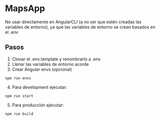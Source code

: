 # MapsApp

No usar directamente en AngularCLI (a no ser que estén creadas las variables de entorno), ya que las variables de entorno se crean basados en el .env

## Pasos
1. Clonar el .env.template y renombrarlo a .env
2. Llenar las variables de entorno acorde
3. Crear Angular envs (opcional)
```
npm run envs
```

4. Para development ejecutar:
```
npm run start
```

5. Para producción ejecutar:
```
npm run build
```
